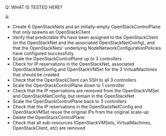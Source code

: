 Q: WHAT IS TESTED HERE?

A:

- Create 6 OpenStackNets and an initially-empty OpenStackControlPlane that only spawns an OpenStackClient
- Verify that predictable IPs have been assigned to the OpenStackClient (in the OpenStackNet and the
  associated OpenStackNetConfig), and that the OpenStackNets' underlying NodeNetworkConfigurationPolicies have
  configured successfully
- Scale the OpenStackControlPlane up to 3 controllers
- Check for IP reservations in the OpenStackNet, associated OpenStackNetConfig and OpenStackVMSet for the 3
  VirtualMachines that should be created
- Check that the OpenStackClient can SSH to all 3 controllers
- Scale the OpenStackControlPlane down to 1 controller
- Check that the IP reservations are removed from the OpenStackVMSet and OpenStackNetConfig, but remain in the
  OpenStackNet
- Scale the OpenStackControlPlane back to 3 controllers
- Check that the IP reservations in the OpenStackNetConfig and OpenStackVMSet reuse the original IPs from
  the original scale-up
- Delete the OpenStackControlPlane
- Check that all sub-resources (OpenStackVMSets, VirtualMachines, OpenStackClient, etc) are removed
